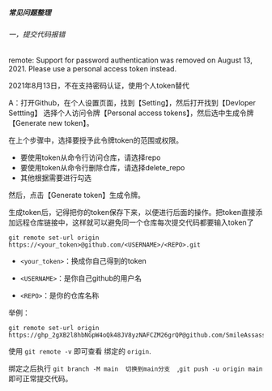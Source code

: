 ##### 常见问题整理

###### 一，提交代码报错

remote: Support for password authentication was removed on August 13, 2021. Please use a personal access token instead. 

2021年8月13日，不在支持密码认证，使用个人token替代

A：打开Github，在个人设置页面，找到【Setting】，然后打开找到【Devloper Settting】 选择个人访问令牌【Personal access tokens】，然后选中生成令牌【Generate new token】。

在上个步骤中，选择要授予此令牌token的范围或权限。

- 要使用token从命令行访问仓库，请选择repo
- 要使用token从命令行删除仓库，请选择delete_repo
- 其他根据需要进行勾选

然后，点击【Generate token】生成令牌。

生成token后，记得把你的token保存下来，以便进行后面的操作。把token直接添加远程仓库链接中，这样就可以避免同一个仓库每次提交代码都要输入token了

```text
git remote set-url origin https://<your_token>@github.com/<USERNAME>/<REPO>.git
```

- `<your_token>`：换成你自己得到的token

- `<USERNAME>`：是你自己github的用户名

- `<REPO>`：是你的仓库名称

  

举例：

```git
git remote set-url origin https://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@github.com/SmileAssassinLuo/note.git
```

使用 `git remote -v` 即可查看 绑定的 `origin`.

绑定之后执行 `git branch -M main  切换到main分支  `,`git push -u origin main `即可正常提交代码。

